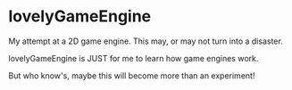 # lovelyGameEngine
My attempt at a 2D game engine.
This may, or may not turn into a disaster.

lovelyGameEngine is JUST for me to learn how game engines work.

But who know's, maybe this will become more than an experiment!

